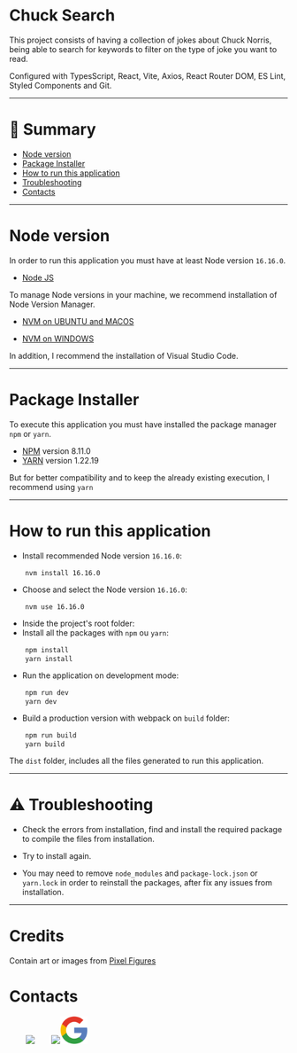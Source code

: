 # Chuck Search

This project consists of having a collection of jokes about Chuck Norris, being able to search for keywords to filter on the type of joke you want to read.

Configured with TypesScript, React, Vite, Axios, React Router DOM, ES Lint, Styled Components and Git.

---

# 📜 Summary

-   [Node version](#node-version)
-   [Package Installer](#node-version)
-   [How to run this application](#how-to-run-this-application)
-   [Troubleshooting](#%EF%B8%8F-troubleshooting)
-   [Contacts](#contacts)

---

# Node version

In order to run this application you must have at least Node version `16.16.0`.

-   [Node JS](https://nodejs.dev/download/)

To manage Node versions in your machine, we recommend installation of Node Version Manager.

-   [NVM on UBUNTU and MACOS](https://github.com/nvm-sh/nvm)

-   [NVM on WINDOWS](https://github.com/coreybutler/nvm-windows)

In addition, I recommend the installation of Visual Studio Code.

---

# Package Installer

To execute this application you must have installed the package manager `npm` or `yarn`.

-   [NPM](https://www.npmjs.com/get-npm) version 8.11.0
-   [YARN](https://classic.yarnpkg.com/en/docs/install/#windows-stable) version 1.22.19

But for better compatibility and to keep the already existing execution, I recommend using `yarn`

---

# How to run this application

-   Install recommended Node version `16.16.0`:

```
    nvm install 16.16.0
```

-   Choose and select the Node version `16.16.0`:

```
    nvm use 16.16.0
```
-   Inside the project's root folder:
-   Install all the packages with `npm` ou `yarn`:

```
    npm install
    yarn install
```

-   Run the application on development mode:

```
    npm run dev
    yarn dev
```

-   Build a production version with webpack on `build` folder:

```
    npm run build
    yarn build
```

The `dist` folder, includes all the files generated to run this application.

---

# ⚠️ Troubleshooting

-   Check the errors from installation, find and install the required package to compile the files from installation.

-   Try to install again.

-   You may need to remove `node_modules` and `package-lock.json` or `yarn.lock` in order to reinstall the packages, after fix any issues from installation.

---

# Credits
Contain art or images from [Pixel Figures](https://pixelfigures.tumblr.com/post/74619508959/80s-action-icons-8-bit-pixel-art)

# Contacts

<p><span style="margin-right: 30px;"></span><a href="https://www.linkedin.com/in/rafael-casanje/"><img target="_blank" src="https://cdn.jsdelivr.net/gh/devicons/devicon/icons/linkedin/linkedin-original.svg" style="width: 10%;"></a><span style="margin-right: 30px;"></span><a href="https://github.com/casanej"><img target="_blank" src="https://cdn.jsdelivr.net/gh/devicons/devicon/icons/github/github-original.svg" style="width: 10%;"></a><a href="mailto:rafael.casanje@gmail.com"><img target="_blank" src="https://raw.githubusercontent.com/devicons/devicon/1119b9f84c0290e0f0b38982099a2bd027a48bf1/icons/google/google-original.svg" style="width: 10%;"></a></p>
